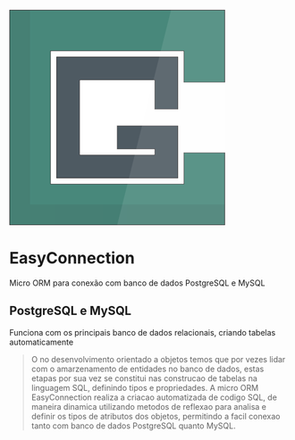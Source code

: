 ![Charles Development](https://github.com/CGBB/EasyConnectio/blob/master/Charles.png?raw=true)
# EasyConnection
Micro ORM para conexão com banco de dados PostgreSQL e MySQL

## PostgreSQL e MySQL
Funciona com os principais banco de dados relacionais, criando tabelas automaticamente
> O no desenvolvimento orientado a objetos temos que por vezes lidar com o amarzenamento de entidades no banco de dados, estas etapas por sua vez se constitui nas construcao de tabelas na linguagem SQL, definindo tipos e propriedades. A micro ORM EasyConnection realiza a criacao automatizada de codigo SQL, de maneira dinamica utilizando metodos de reflexao para analisa e definir os tipos de atributos dos objetos, permitindo a facil conexao tanto com banco de dados PostgreSQL quanto MySQL.
